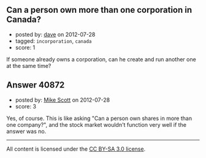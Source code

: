 ## Can a person own more than one corporation in Canada?

- posted by: [dave](https://stackexchange.com/users/-1/18966-dave) on 2012-07-28
- tagged: `incorporation`, `canada`
- score: 1

If someone already owns a corporation, can he create and run another one at the same time?



## Answer 40872

- posted by: [Mike Scott](https://stackexchange.com/users/-1/6167-mike-scott) on 2012-07-28
- score: 3

Yes, of course. This is like asking "Can a person own shares in more than one company?", and the stock market wouldn't function very well if the answer was no.



---

All content is licensed under the [CC BY-SA 3.0 license](https://creativecommons.org/licenses/by-sa/3.0/).
